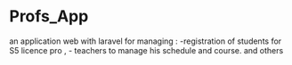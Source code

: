# Profs_App
an application web with laravel for managing  : -registration of students for S5 licence pro , - teachers to manage his schedule and course. and others
